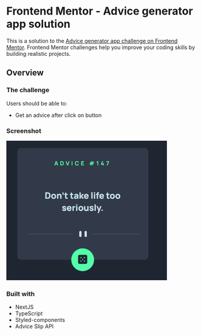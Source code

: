 # Frontend Mentor - Advice generator app solution

This is a solution to the [Advice generator app challenge on Frontend Mentor](https://www.frontendmentor.io/challenges/advice-generator-app-QdUG-13db). Frontend Mentor challenges help you improve your coding skills by building realistic projects.

## Overview

### The challenge

Users should be able to: 

- Get an advice after click on button

### Screenshot

![](./src/assets/design.png)


### Built with

- NextJS
- TypeScript
- Styled-components
- Advice Slip API